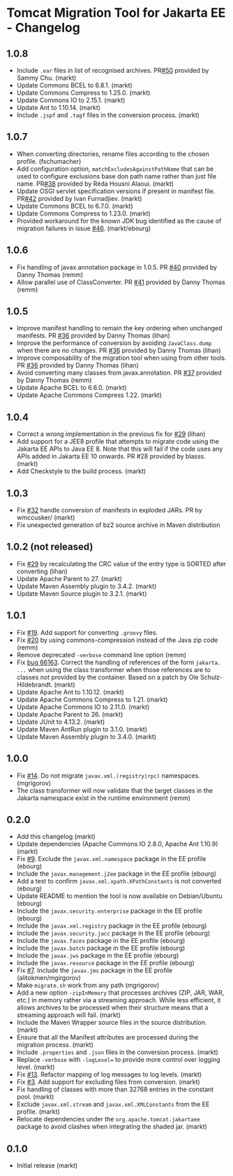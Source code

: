 # Tomcat Migration Tool for Jakarta EE - Changelog

## 1.0.8
- Include `.ear` files in list of recognised archives. PR[#50](https://github.com/apache/tomcat-jakartaee-migration/pull/50) provided by Sammy Chu. (markt)
- Update Commons BCEL to 6.8.1. (markt)
- Update Commons Compress to 1.25.0. (markt)
- Update Commons IO to 2.15.1. (markt)
- Update Ant to 1.10.14. (markt)
- Include `.jspf` and `.tagf` files in the conversion process. (markt)


## 1.0.7

- When converting directories, rename files according to the chosen profile. (fschumacher)
- Add configuration option, `matchExcludesAgainstPathName` that can be used to configure exclusions base don path name rather than just file name.  PR[#38](https://github.com/apache/tomcat-jakartaee-migration/pull/38) provided by Réda Housni Alaoui. (markt)
- Update OSGI servlet specification versions if present in manifest file. PR[#42](https://github.com/apache/tomcat-jakartaee-migration/pull/42) provided by Ivan Furnadjiev. (markt)
- Update Commons BCEL to 6.7.0. (markt)
- Update Commons Compress to 1.23.0. (markt)
- Provided workaround for the known JDK bug identified as the cause of migration failures in issue [#46](https://github.com/apache/tomcat-jakartaee-migration/issues/46). (markt/ebourg)


## 1.0.6

- Fix handling of javax.annotation package in 1.0.5. PR [#40](https://github.com/apache/tomcat-jakartaee-migration/pull/40) provided by Danny Thomas (remm)
- Allow parallel use of ClassConverter. PR [#41](https://github.com/apache/tomcat-jakartaee-migration/pull/41) provided by Danny Thomas (remm)

## 1.0.5

- Improve manifest handling to remain the key ordering when unchanged manifests. PR [#36](https://github.com/apache/tomcat-jakartaee-migration/pull/36) provided by Danny Thomas (lihan)
- Improve the performance of conversion by avoiding `JavaClass.dump` when there are no changes. PR [#36](https://github.com/apache/tomcat-jakartaee-migration/pull/36) provided by Danny Thomas (lihan)
- Improve composability of the migration tool when using from other tools. PR [#36](https://github.com/apache/tomcat-jakartaee-migration/pull/36) provided by Danny Thomas (lihan)
- Avoid converting many classes from javax.annotation. PR [#37](https://github.com/apache/tomcat-jakartaee-migration/pull/37) provided by Danny Thomas (remm)
- Update Apache BCEL to 6.6.0. (markt)
- Update Apache Commons Compress 1.22. (markt)

## 1.0.4

- Correct a wrong implementation in the previous fix for [#29](https://github.com/apache/tomcat-jakartaee-migration/issues/29) (lihan)
- Add support for a JEE8 profile that attempts to migrate code using the Jakarta EE APIs to Java EE 8. Note that this will fail if the code uses any APIs added in Jakarta EE 10 onwards. PR #28 provided by blasss. (markt)
- Add Checkstyle to the build process. (markt)

## 1.0.3

- Fix [#32](https://github.com/apache/tomcat-jakartaee-migration/issues/32) handle conversion of manifests in exploded JARs. PR by wmccusker/ (markt)
- Fix unexpected generation of bz2 source archive in Maven distribution

## 1.0.2 (not released)

- Fix [#29](https://github.com/apache/tomcat-jakartaee-migration/issues/29) by recalculating the CRC value of the entry type is SORTED after converting (lihan)
- Update Apache Parent to 27. (markt)
- Update Maven Assembly plugin to 3.4.2. (markt)
- Update Maven Source plugin to 3.2.1. (markt)

## 1.0.1

- Fix [#19](https://github.com/apache/tomcat-jakartaee-migration/issues/19). Add support for converting `.groovy` files.
- Fix [#20](https://github.com/apache/tomcat-jakartaee-migration/issues/20) by using commons-compression instead of the Java zip code (remm)
- Remove deprecated `-verbose` command line option (remm)
- Fix [bug 66163](https://bz.apache.org/bugzilla/show_bug.cgi?id=66163). Correct the handling of references of the form `jakarta. ...` when using the class transformer when those references are to classes not provided by the container. Based on a patch by Ole Schulz-Hildebrandt. (markt)
- Update Apache Ant to 1.10.12. (markt)
- Update Apache Commons Compress to 1.21. (markt)
- Update Apache Commons IO to 2.11.0. (markt)
- Update Apache Parent to 26. (markt)
- Update JUnit to 4.13.2. (markt)
- Update Maven AntRun plugin to 3.1.0. (markt)
- Update Maven Assembly plugin to 3.4.0. (markt)

## 1.0.0

- Fix [#14](https://github.com/apache/tomcat-jakartaee-migration/issues/14). Do not migrate `javax.xml.(registry|rpc)` namespaces. (mgrigorov)
- The class transformer will now validate that the target classes in the Jakarta namespace exist in the runtime environment (remm)

## 0.2.0

- Add this changelog (markt)
- Update dependencies (Apache Commons IO 2.8.0, Apache Ant 1.10.9) (markt)
- Fix [#9](https://github.com/apache/tomcat-jakartaee-migration/issues/9). Exclude the `javax.xml.namespace` package in the EE profile (ebourg)
- Include the `javax.management.j2ee` package in the EE profile (ebourg)
- Add a test to confirm `javax.xml.xpath.XPathConstants` is not converted (ebourg)
- Update README to mention the tool is now available on Debian/Ubuntu (ebourg)
- Include the `javax.security.enterprise` package in the EE profile (ebourg)
- Include the `javax.xml.registry` package in the EE profile (ebourg)
- Include the `javax.security.jacc` package in the EE profile (ebourg)
- Include the `javax.faces` package in the EE profile (ebourg)
- Include the `javax.batch` package in the EE profile (ebourg)
- Include the `javax.jws` package in the EE profile (ebourg)
- Include the `javax.resource` package in the EE profile (ebourg)
- Fix [#7](https://github.com/apache/tomcat-jakartaee-migration/issues/7). Include the `javax.jms` package in the EE profile (alitokmen/mgirgorov)
- Make `migrate.sh` work from any path (mgrigorov)
- Add a new option `-zipInMemory` that processes archives (ZIP, JAR, WAR, etc.) in memory rather via a streaming approach. While less efficient, it allows archives to be processed when their structure means that a streaming approach will fail. (markt)
- Include the Maven Wrapper source files in the source distribution. (markt)
- Ensure that all the Manifest attributes are processed during the migration process. (markt)
- Include `.properties` and `.json` files in the conversion process. (markt)
- Replace `-verbose` with `-logLevel=` to provide more control over logging level. (markt)
- Fix [#13](https://github.com/apache/tomcat-jakartaee-migration/issues/13). Refactor mapping of log messages to log levels. (markt)
- Fix [#3](https://github.com/apache/tomcat-jakartaee-migration/issues/3). Add support for excluding files from conversion. (markt)
- Fix handling of classes with more than 32768 entries in the constant pool. (markt)
- Exclude `javax.xml.stream` and `javax.xml.XMLConstants` from the EE profile. (markt)
- Relocate dependencies under the `org.apache.tomcat.jakartaee` package to avoid clashes when integrating the shaded jar. (markt)

## 0.1.0

- Initial release (markt)
